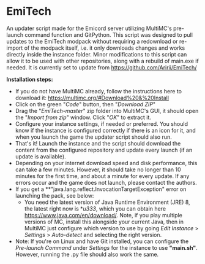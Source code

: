 # EmiTech

An updater script made for the Emicord server utilizing MultiMC's pre-launch command function and GitPython.
This script was designed to pull updates to the EmiTech modpack without requiring a redownload or re-import of the modpack itself, i.e. it only downloads changes and works directly inside the instance folder.
Minor modifications to this script can allow it to be used with other repositories, along with a rebuild of main.exe if needed.
It is currently set to update from https://github.com/Aririi/EmiTech/

**Installation steps:**
- If you do not have MultiMC already, follow the instructions here to download it: https://multimc.org/#Download%20&%20Install
- Click on the green "*Code*" button, then "*Download ZIP*"
- Drag the "*EmiTech-master*" zip folder into MultiMC's GUI, it should open the "*Import from zip*" window. Click "*OK*" to extract it.
- Configure your instance settings, if needed or preferred. You should know if the instance is configured correctly if there is an icon for it, and when you launch the game the updater script should also run.
- That's it! Launch the instance and the script should download the content from the configured repository and update every launch (if an update is available).  
- Depending on your internet download speed and disk performance, this can take a few minutes. However, it should take no longer than 10 minutes for the first time, and about a minute for every update. If any errors occur and the game does not launch, please contact the authors.
- If you get a **"java.lang.reflect.InvocationTargetException" error on launching the pack, see below: 
  - You need the latest version of Java Runtime Environment (JRE) 8, the latest right now is **u333*, which you can obtain here https://www.java.com/en/download/. Note, if you play multiple versions of MC, install this alongside your current Java, then in MultiMC just configure which version to use by going *Edit Instance* > *Settings* > *Auto-detect* and selecting the right version. 
- Note: If you're on Linux and have Git installed, you can configure the *Pre-launch Command* under *Settings* for the instance to use **"main.sh"**. However, running the .py file should also work the same.
